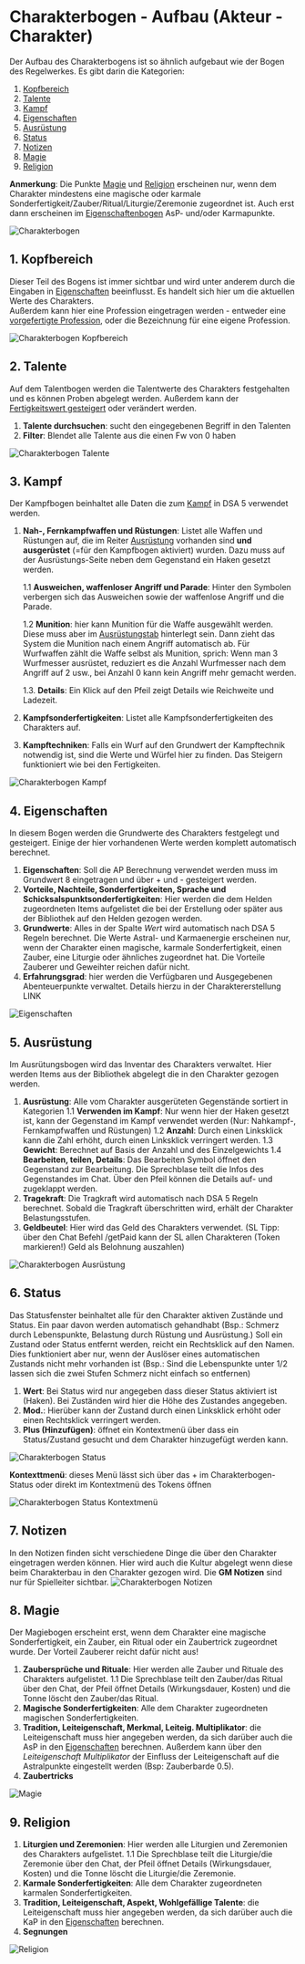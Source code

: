 # Charakterbogen - Aufbau (Akteur - Charakter)
Der Aufbau des Charakterbogens ist so ähnlich aufgebaut wie der Bogen des Regelwerkes.
Es gibt darin die Kategorien:
1. [Kopfbereich](https://github.com/Plushtoast/dsa5-foundryVTT/wiki/de-Charakterbogen#1-kopfbereich)
2. [Talente](https://github.com/Plushtoast/dsa5-foundryVTT/wiki/de-Charakterbogen#2-talente)
3. [Kampf](https://github.com/Plushtoast/dsa5-foundryVTT/wiki/de-Charakterbogen#3-kampf)
4. [Eigenschaften](https://github.com/Plushtoast/dsa5-foundryVTT/wiki/de-Charakterbogen#4-eigenschaften)
5. [Ausrüstung](https://github.com/Plushtoast/dsa5-foundryVTT/wiki/de-Charakterbogen#5-ausr%C3%BCstung)
6. [Status](https://github.com/Plushtoast/dsa5-foundryVTT/wiki/de-Charakterbogen#6-status)
7. [Notizen](https://github.com/Plushtoast/dsa5-foundryVTT/wiki/de-Charakterbogen#7-notizen)
8. [Magie](https://github.com/Plushtoast/dsa5-foundryVTT/wiki/de-Charakterbogen#8-magie)
9. [Religion](https://github.com/Plushtoast/dsa5-foundryVTT/wiki/de-Charakterbogen#9-religion)
  
**Anmerkung**: Die Punkte [Magie](https://github.com/Plushtoast/dsa5-foundryVTT/wiki/de-Charakterbogen#8-magie) und [Religion](https://github.com/Plushtoast/dsa5-foundryVTT/wiki/de-Charakterbogen#9-religion) erscheinen nur, wenn dem Charakter mindestens eine magische oder karmale Sonderfertigkeit/Zauber/Ritual/Liturgie/Zeremonie zugeordnet ist. Auch erst dann erscheinen im [Eigenschaftenbogen](https://github.com/Plushtoast/dsa5-foundryVTT/wiki/de-Charakterbogen#4-eigenschaften) AsP- und/oder Karmapunkte.
  
![Charakterbogen](https://user-images.githubusercontent.com/80099175/112130343-adc4ad80-8bc8-11eb-8953-1f82cd10fbf8.png)

## 1. Kopfbereich
Dieser Teil des Bogens ist immer sichtbar und wird unter anderem durch die Eingaben in [Eigenschaften](https://github.com/Plushtoast/dsa5-foundryVTT/wiki/de-Charakterbogen#4-eigenschaften) beeinflusst. Es handelt sich hier um die aktuellen Werte des Charakters.  
Außerdem kann hier eine Profession eingetragen werden - entweder eine [vorgefertigte Profession](https://github.com/Plushtoast/dsa5-foundryVTT/wiki/de-Charaktererstellung#6-profession-w%C3%A4hlen), oder die Bezeichnung für eine eigene Profession.
  
![Charakterbogen Kopfbereich](https://user-images.githubusercontent.com/80099175/112131586-faf54f00-8bc9-11eb-887a-8c8cf417bf9f.png)

## 2. Talente
Auf dem Talentbogen werden die Talentwerte des Charakters festgehalten und es können Proben abgelegt werden. Außerdem kann der [Fertigkeitswert gesteigert](https://github.com/Plushtoast/dsa5-foundryVTT/wiki/de-Charaktererstellung#8-steigerungen-vornehmen) oder verändert werden.  
1. **Talente durchsuchen**: sucht den eingegebenen Begriff in den Talenten
1. **Filter**: Blendet alle Talente aus die einen Fw von 0 haben  
  
![Charakterbogen Talente](https://user-images.githubusercontent.com/80099175/112131981-6c350200-8bca-11eb-9f89-005632ce6e50.png)

## 3. Kampf
Der Kampfbogen beinhaltet alle Daten die zum [Kampf](https://github.com/Plushtoast/dsa5-foundryVTT/wiki/de-Kampf) in DSA 5 verwendet werden.
1. **Nah-, Fernkampfwaffen und Rüstungen**: Listet alle Waffen und Rüstungen auf, die im Reiter [Ausrüstung](https://github.com/Plushtoast/dsa5-foundryVTT/wiki/de-Charakterbogen#5-ausr%C3%BCstung) vorhanden sind **und ausgerüstet** (=für den Kampfbogen aktiviert) wurden. Dazu muss auf der Ausrüstungs-Seite neben dem Gegenstand ein Haken gesetzt werden.  

   1.1 **Ausweichen, waffenloser Angriff und Parade**: Hinter den Symbolen verbergen sich das Ausweichen sowie der waffenlose Angriff und die Parade.  

   1.2 **Munition**: hier kann Munition für die Waffe ausgewählt werden. Diese muss aber im [Ausrüstungstab](https://github.com/Plushtoast/dsa5-foundryVTT/wiki/de-Charakterbogen#5-ausr%C3%BCstung) hinterlegt sein. Dann zieht das System die Munition nach einem Angriff automatisch ab. Für Wurfwaffen zählt die Waffe selbst als Munition, sprich: Wenn man 3 Wurfmesser ausrüstet, reduziert es die Anzahl Wurfmesser nach dem Angriff auf 2 usw., bei Anzahl 0 kann kein Angriff mehr gemacht werden. 
 
   1.3. **Details**: Ein Klick auf den Pfeil zeigt Details wie Reichweite und Ladezeit.
2. **Kampfsonderfertigkeiten**: Listet alle Kampfsonderfertigkeiten des Charakters auf.
3. **Kampftechniken**: Falls ein Wurf auf den Grundwert der Kampftechnik notwendig ist, sind die Werte und Würfel hier zu finden. Das Steigern funktioniert wie bei den Fertigkeiten.
  
![Charakterbogen Kampf](https://user-images.githubusercontent.com/80099175/112133821-5e807c00-8bcc-11eb-836a-ec9431cb011a.png)

## 4. Eigenschaften
In diesem Bogen werden die Grundwerte des Charakters festgelegt und gesteigert. Einige der hier vorhandenen Werte werden komplett automatisch berechnet.
1. **Eigenschaften**: Soll die AP Berechnung verwendet werden muss im Grundwert 8 eingetragen und über + und - gesteigert werden.
1. **Vorteile, Nachteile, Sonderfertigkeiten, Sprache und Schicksalspunktsonderfertigkeiten**: Hier werden die dem Helden zugeordneten Items aufgelistet
die bei der Erstellung oder später aus der Bibliothek auf den Helden gezogen werden. 
1. **Grundwerte**: Alles in der Spalte *Wert* wird automatisch nach DSA 5 Regeln berechnet. Die Werte Astral- und Karmaenergie erscheinen nur, wenn der Charakter einen magische, karmale Sonderfertigkeit, einen Zauber, eine Liturgie oder ähnliches zugeordnet hat. Die Vorteile Zauberer und Geweihter reichen dafür nicht.
1. **Erfahrungsgrad**: hier werden die Verfügbaren und Ausgegebenen Abenteuerpunkte verwaltet. Details hierzu in der Charaktererstellung LINK  
  
![Eigenschaften](https://user-images.githubusercontent.com/80099175/112108651-c759fb00-8bb0-11eb-9854-697551f5f667.png)  

## 5. Ausrüstung
Im Ausrütungsbogen wird das Inventar des Charakters verwaltet. Hier werden Items aus der Bibliothek abgelegt die in den Charakter gezogen werden.
1. **Ausrüstung**: Alle vom Charakter ausgerüteten Gegenstände sortiert in Kategorien
1.1 **Verwenden im Kampf**: Nur wenn hier der Haken gesetzt ist, kann der Gegenstand im Kampf verwendet werden (Nur: Nahkampf-, Fernkampfwaffen und Rüstungen) 
1.2 **Anzahl**: Durch einen Linksklick kann die Zahl erhöht, durch einen Linksklick verringert werden.
1.3 **Gewicht**: Berechnet auf Basis der Anzahl und des Einzelgewichts
1.4 **Bearbeiten, teilen, Details**: Das Bearbeiten Symbol öffnet den Gegenstand zur Bearbeitung. Die Sprechblase teilt die Infos des Gegenstandes im Chat. 
Über den Pfeil können die Details auf- und zugeklappt werden.
2. **Tragekraft**: Die Tragkraft wird automatisch nach DSA 5 Regeln berechnet. Sobald die Tragkraft überschritten wird, erhält der Charakter Belastungsstufen.
3. **Geldbeutel**: Hier wird das Geld des Charakters verwendet. (SL Tipp: über den Chat Befehl /getPaid kann der SL allen Charakteren (Token markieren!) Geld als Belohnung auszahlen)  
  
![Charakterbogen Ausrüstung](https://user-images.githubusercontent.com/80099175/112141398-86281200-8bd5-11eb-8e58-b2aa7633b982.png)

## 6. Status
Das Statusfenster beinhaltet alle für den Charakter aktiven Zustände und Status. Ein paar davon werden automatisch gehandhabt (Bsp.: Schmerz durch Lebenspunkte,
Belastung durch Rüstung und Ausrüstung.) Soll ein Zustand oder Status entfernt werden, reicht ein Rechtsklick auf den Namen. Dies funktioniert aber nur, wenn der Auslöser eines automatischen Zustands nicht mehr vorhanden ist (Bsp.: Sind die Lebenspunkte unter 1/2 lassen sich die zwei Stufen Schmerz nicht einfach so entfernen)
1. **Wert**: Bei Status wird nur angegeben dass dieser Status aktiviert ist (Haken). Bei Zuständen wird hier die Höhe des Zustandes angegeben.
2. **Mod.**: Hierüber kann der Zustand durch einen Linksklick erhöht oder einen Rechtsklick verringert werden.
3. **Plus (Hinzufügen)**: öffnet ein Kontextmenü über dass ein Status/Zustand gesucht und dem Charakter hinzugefügt werden kann.  
  
![Charakterbogen Status](https://user-images.githubusercontent.com/80099175/112144638-c7222580-8bd9-11eb-9696-3aff6af5e145.png)  
  
**Kontexttmenü**: dieses Menü lässt sich über das + im Charakterbogen-Status oder direkt im Kontextmenü des Tokens öffnen  
  
![Charakterbogen Status Kontextmenü](https://user-images.githubusercontent.com/80099175/112149436-41a17400-8bdf-11eb-8fd9-f950c18b7196.png)  
 
## 7. Notizen
In den Notizen finden sicht verschiedene Dinge die über den Charakter eingetragen werden können. Hier wird auch die Kultur abgelegt wenn diese beim Charakterbau in den Charakter gezogen wird. Die **GM Notizen** sind nur für Spielleiter sichtbar.
![Charakterbogen Notizen](https://user-images.githubusercontent.com/80099175/112149840-b4125400-8bdf-11eb-9577-1d78333392ad.png)

## 8. Magie
Der Magiebogen erscheint erst, wenn dem Charakter eine magische Sonderfertigkeit, ein Zauber, ein Ritual oder ein Zaubertrick zugeordnet wurde. Der Vorteil Zauberer reicht dafür nicht aus!  
1. **Zaubersprüche und Rituale**: Hier werden alle Zauber und Rituale des Charakters aufgelistet.
  1.1 Die Sprechblase teilt den Zauber/das Ritual über den Chat, der Pfeil öffnet Details (Wirkungsdauer, Kosten) und die Tonne löscht den Zauber/das Ritual.   
2. **Magische Sonderfertigkeiten**: Alle dem Charakter zugeordneten magischen Sonderfertigkeiten.
3. **Tradition, Leiteigenschaft, Merkmal, Leiteig. Multiplikator**: die Leiteigenschaft muss hier angegeben werden, da sich darüber auch die AsP in den [Eigenschaften](https://github.com/Plushtoast/dsa5-foundryVTT/wiki/de-Charakterbogen#4-eigenschaften) berechnen. Außerdem kann über den *Leiteigenschaft Multiplikator* der Einfluss der Leiteigenschaft auf die Astralpunkte eingestellt werden (Bsp: Zauberbarde 0.5).
4. **Zaubertricks**  
  
![Magie](https://user-images.githubusercontent.com/80099175/114888610-b1370780-9e09-11eb-92e3-3b3a7efe629f.png)

## 9. Religion
1. **Liturgien und Zeremonien**: Hier werden alle Liturgien und Zeremonien des Charakters aufgelistet.
  1.1 Die Sprechblase teilt die Liturgie/die Zeremonie über den Chat, der Pfeil öffnet Details (Wirkungsdauer, Kosten) und die Tonne löscht die Liturgie/die Zeremonie.   
2. **Karmale Sonderfertigkeiten**: Alle dem Charakter zugeordneten karmalen Sonderfertigkeiten.
3. **Tradition, Leiteigenschaft, Aspekt, Wohlgefällige Talente**: die Leiteigenschaft muss hier angegeben werden, da sich darüber auch die KaP in den [Eigenschaften](https://github.com/Plushtoast/dsa5-foundryVTT/wiki/de-Charakterbogen#4-eigenschaften) berechnen.
4. **Segnungen**  
  
![Religion](https://user-images.githubusercontent.com/80099175/112478313-29af2900-8d74-11eb-8344-d68b8f35dbe6.png)
